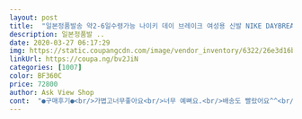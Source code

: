 ```yaml
---
layout: post 
title:  "일본정품발송 약2-6일수령가능 나이키 데이 브레이크 여성용 신발 NIKE DAYBREAK 49668616" 
description: 일본정품발 ..
date: 2020-03-27 06:17:29 
img: https://static.coupangcdn.com/image/vendor_inventory/6322/26e3d16b6a1dc73805d7d9d6044b6843fd1c299702b4acc0226ceaa30f83.jpg 
linkUrl: https://coupa.ng/bv2JiN 
categories: [1007] 
color: BF360C 
price: 72800 
author: Ask View Shop 
cont:  "●구매후기●<br/>가볍고너무좋아요<br/>너무 예뻐요.<br/>배송도 빨랐어요^^<br/>다른 색상도 또 사고싶네요<br/>뒷모습도 핑크핑크하니 넘 이뻐요ㅎㅎ<br/>들어하네요.<br/>.<br/><br/>선물용으로 구입하였는데, 받는 사람이 너무 마음에<br/>좋은 제품 감사합니다.<br/><br/>캐쥬얼,원피스 등등 다 잘어울려요<br/>" 
---
```

